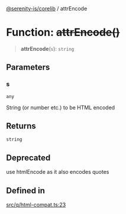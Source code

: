 [@serenity-is/corelib](../README.md) / attrEncode

# Function: ~~attrEncode()~~

> **attrEncode**(`s`): `string`

## Parameters

### s

`any`

String (or number etc.) to be HTML encoded

## Returns

`string`

## Deprecated

use htmlEncode as it also encodes quotes

## Defined in

[src/q/html-compat.ts:23](https://github.com/serenity-is/serenity/blob/master/packages/corelib/src/q/html-compat.ts#L23)
